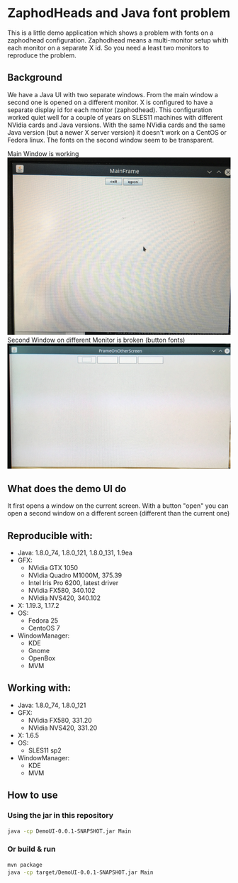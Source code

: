 # ZaphodHeads and Java font problem

This is a little demo application which shows a problem with fonts on a zaphodhead configuration.
Zaphodhead means a multi-monitor setup whith each monitor on a separate X id.
So you need a least two monitors to reproduce the problem.
 

## Background
We have a Java UI with two separate windows. From the main window a second one is opened on a different monitor.
X is configured to have a separate display id for each monitor (zaphodhead). This configuration worked quiet well for a couple
of years on SLES11 machines with different NVidia cards and Java versions.
With the same NVidia cards and the same Java version (but a newer X server version) it doesn't work on a CentOS or Fedora linux.
The fonts on the second window seem to be transparent.

Main Window is working
![main](https://raw.githubusercontent.com/f4n/ZaphodHeadsDemoUI/master/main.png)
Second Window on different Monitor is broken (button fonts)
![second](https://raw.githubusercontent.com/f4n/ZaphodHeadsDemoUI/master/secondScreen.png)


## What does the demo UI do
It first opens a window on the current screen. With a button "open" you can open a second window on a different screen (different than the current one)

## Reproducible with:
* Java: 1.8.0_74, 1.8.0_121, 1.8.0_131, 1.9ea
* GFX:
  * NVidia GTX 1050
  * NVidia Quadro M1000M, 375.39
  * Intel Iris Pro 6200, latest driver
  * NVidia FX580, 340.102
  * NVidia NVS420, 340.102
* X: 1.19.3, 1.17.2
* OS: 
  * Fedora 25
  * CentoOS 7
* WindowManager:
  * KDE
  * Gnome
  * OpenBox
  * MVM
  
## Working with:
* Java: 1.8.0_74, 1.8.0_121
* GFX:
  * NVidia FX580, 331.20
  * NVidia NVS420, 331.20
* X: 1.6.5
* OS: 
  * SLES11 sp2
* WindowManager:
  * KDE
  * MVM
  
## How to use

### Using the jar in this repository

```bash
java -cp DemoUI-0.0.1-SNAPSHOT.jar Main
```

### Or build & run

```bash
mvn package
java -cp target/DemoUI-0.0.1-SNAPSHOT.jar Main
```